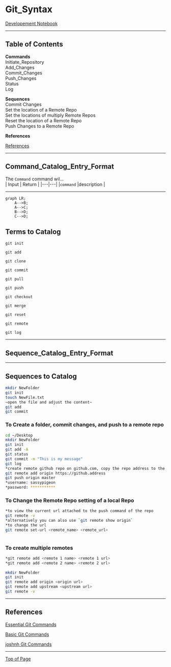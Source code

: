 #  Git_Syntax
  
[Developement Notebook](Table%20of%20Contents.md )
_______________________________________________________
  
##  Table of Contents
  
**Commands** <br>
Initiate_Repository <br>
Add_Changes <br>
Commit_Changes <br>
Push_Changes <br>
Status <br>
Log <br>
  
**Sequences** <br>
Commit Changes <br>
Set the location of a Remote Repo <br>
Set the locations of multiply Remote Repos <br>
Reset the location of a Remote Repo <br>
Push Changes to a Remote Repo <br>
  
**References**
  
[References](#References )
_______________________________________________________
##  Command_Catalog_Entry_Format
  
The `Command` command wil... <br>
| Input | Return | 
|---|---|
|`command`  |description | 
<br>
  
_______________________________________________________
  
```mermaid
graph LR;
    A-->B;
    A-->C;
    B-->D;
    C-->D;
```
  
##  Terms to Catalog
  
  
`git init` 
  
`git add` 
  
`git clone`
  
`git commit`
  
`git pull`
  
`git push`
  
`git checkout`
  
`git merge`
  
`git reset`
  
`git remote`
  
`git log`
  
_______________________________________________________
  
##  Sequence_Catalog_Entry_Format
  
  
  
  
_______________________________________________________
##  Sequences to Catalog
  
  
  
```bash
mkdir NewFolder
git init
touch NewFile.txt
~open the file and adjust the content~
git add
git commit
```
  
  
###  To Create a folder, commit changes, and push to a remote repo
  
  
``` bash
cd ~/Desktop
mkdir NewFolder
git init
git add -A
git status
git commit -m "This is my message"
git log
*create remote github repo on github.com, copy the repo address to the clickboard
git remote add origin https://github.address
git push origin master
*username: sassypigeon
*password: ***********
```
  
###  To Change the Remote Repo setting of a local Repo
  
  
``` bash
*to view the current url attached to the push command of the repo
git remote -v
*alternatively you can also use `git remote show origin`
*to change the url 
git remote set-url <remote_name> <remote_url>
  
```
  
###  To create multiple remotes 
  
  
``` bash
*git remote add <remote 1 name> <remote 1 url>
*git remote add <remote 2 name> <remote 2 url>
  
mkdir NewFolder
git init
git remote add origin <origin url>
git remote add upstream <upstream url>
git remote -v
```
  
  
  
____________________________________________________________
##  References
  
  
[Essential Git Commands](https://dev.to/dhruv/essential-git-commands-every-developer-should-know-2fl )
  
[Basic Git Commands](https://confluence.atlassian.com/bitbucketserver/basic-git-commands-776639767.html )
  
[joshnh Git Commands](https://raw.githubusercontent.com/joshnh/Git-Commands/master/READMEpt.md )
  
  
____________________________________________________________
  
[Top of Page](#Git_Syntax )
  